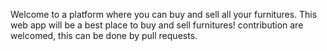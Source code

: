 Welcome to a platform where you can buy and sell all your furnitures. This web app will be a best place to buy and sell furnitures! contribution are welcomed,  this can be done by pull requests.
